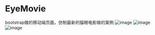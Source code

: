 # EyeMovie
bootstrap做的移动端页面，仿制最新的猫眼电影做的案例
![image](https://github.com/Chicksqace/EyeMovie/assets/96372678/127f7d92-161e-4e1e-80ca-4f49ddbb879b)
![image](https://github.com/Chicksqace/EyeMovie/assets/96372678/f0ccc93c-4be1-4036-92ca-22de213229a1)
![image](https://github.com/Chicksqace/EyeMovie/assets/96372678/21042129-7676-4152-b3e0-0bebb512c4b1)


